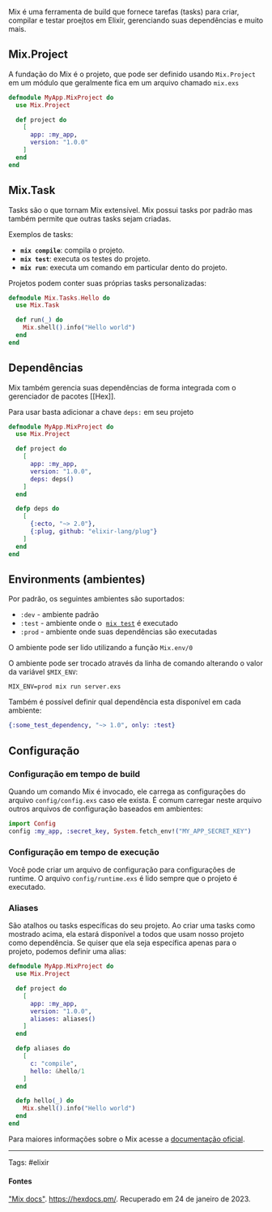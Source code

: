 Mix é uma ferramenta de build que fornece tarefas (tasks) para criar, compilar e testar proejtos em Elixir, gerenciando suas dependências e muito mais.

## Mix.Project

A fundação do Mix é o projeto, que pode ser definido usando `Mix.Project` em um módulo que geralmente fica em um arquivo chamado `mix.exs`

````elixir
defmodule MyApp.MixProject do
  use Mix.Project

  def project do
    [
      app: :my_app,
      version: "1.0.0"
    ]
  end
end
````

## Mix.Task

Tasks são o que tornam Mix extensível. Mix possui tasks por padrão mas também permite que outras tasks sejam criadas.

Exemplos de tasks:

- **`mix compile`**: compila o projeto.
- **`mix test`**: executa os testes do projeto.
- **`mix run`**: executa um comando em particular dento do projeto.

Projetos podem conter suas próprias tasks personalizadas:

````elixir
defmodule Mix.Tasks.Hello do
  use Mix.Task

  def run(_) do
    Mix.shell().info("Hello world")
  end
end
````

## Dependências

Mix também gerencia suas dependências de forma integrada com o gerenciador de pacotes [[Hex]].

Para usar basta adicionar a chave `deps:` em seu projeto

````elixir
defmodule MyApp.MixProject do
  use Mix.Project

  def project do
    [
      app: :my_app,
      version: "1.0.0",
      deps: deps()
    ]
  end

  defp deps do
    [
      {:ecto, "~> 2.0"},
      {:plug, github: "elixir-lang/plug"}
    ]
  end
end
````

## Environments (ambientes)

Por padrão, os seguintes ambientes são suportados:

-   `:dev` - ambiente padrão
-   `:test` - ambiente onde o  [`mix test`](https://hexdocs.pm/mix/Mix.Tasks.Test.html) é executado
-   `:prod` - ambiente onde suas dependências são executadas

O ambiente pode ser lido utilizando a função `Mix.env/0`

O ambiente pode ser trocado através da linha de comando alterando o valor da variável `$MIX_ENV`:

````
MIX_ENV=prod mix run server.exs
````

Também é possível definir qual dependência esta disponível em cada ambiente:

````elixir
{:some_test_dependency, "~> 1.0", only: :test}
````

## Configuração

### Configuração em tempo de build

Quando um comando Mix é invocado, ele carrega as configurações do arquivo `config/config.exs` caso ele exista. É comum carregar neste arquivo outros arquivos de configuração baseados em ambientes:

````elixir
import Config
config :my_app, :secret_key, System.fetch_env!("MY_APP_SECRET_KEY")
````

### Configuração em tempo de execução

Você pode criar um arquivo de configuração para configurações de runtime. O arquivo `config/runtime.exs` é lido sempre que o projeto é executado.

### Aliases

São atalhos ou tasks específicas do seu projeto. Ao criar uma tasks como mostrado acima, ela estará disponível a todos que usam nosso projeto como dependência. Se quiser que ela seja específica apenas para o projeto, podemos definir uma alias:

````elixir
defmodule MyApp.MixProject do
  use Mix.Project

  def project do
    [
      app: :my_app,
      version: "1.0.0",
      aliases: aliases()
    ]
  end

  defp aliases do
    [
      c: "compile",
      hello: &hello/1
    ]
  end

  defp hello(_) do
    Mix.shell().info("Hello world")
  end
end
````

Para maiores informações sobre o Mix acesse a [documentação oficial](https://hexdocs.pm/mix/Mix.html).




---
Tags: #elixir


#### Fontes

["Mix docs"](https://hexdocs.pm/mix/Mix.html). https://hexdocs.pm/. Recuperado em 24 de janeiro de 2023.
